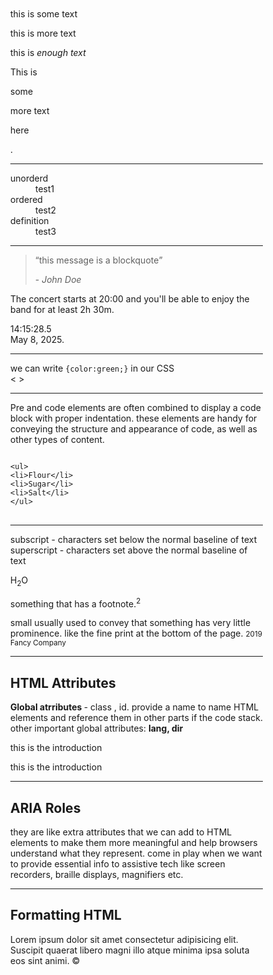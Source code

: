 <!-- this is my notes -->
<!DOCTYPE html>
<html lang="en">
<head>
    <meta charset="UTF-8">
    <meta name="viewport" content="width=device-width, initial-scale=1.0">
    <title>Document</title>
    <style>
        *{box-sizing: border-box;}
        html{
            font-family: lora, Georgia, serif;
            margin: 2em;
            font-size: 15px;
            line-height: 1.5;
        }
        body{
            margin: 2rem 1rem 4rem;
        }
    </style>
</head>
<body>
    <p>this is some text</p>
<p>this is more text</p> 
<p>this is <em>enough</em> <i>text</i> </p> 
<p>This is </p> some  <p>more text<p> here </p> </p>.
<hr>

<dl>
  <dt>unorderd<dt>
  <dd>test1<dd>

  <dt>ordered<dt>
  <dd>test2<dd>

  <dt>definition<dt>
  <dd>test3<dd>
</dl>
<hr>

<blockquote>
<p><q>this message is a blockquote</q></p>
<cite>- John Doe</cite>
</blockquote>

<p>
  The concert starts at <time datetime="20:00">20:00</time> and you'll be able to enjoy the band for at least
  <time datetime="PT2H30M">2h 30m</time>.
</p>
<time datetime="14:15:28.5"> 14:15:28.5</time><br>
<time datetime="2025-05-08">May 8, 2025</time>.
<hr>

<p>
    we can write <code>{color:green;}</code> in our CSS<br>
    &lt; &gt;
</p>
<hr>
Pre and code elements are often combined to display a code block with proper indentation. 
these elements are handy for conveying the structure and appearance of code, 
as well as other types of content.
<pre>
<code>
&lt;ul&gt;
&lt;li&gt;Flour&lt;/li&gt;
&lt;li&gt;Sugar&lt;/li&gt;
&lt;li&gt;Salt&lt;/li&gt;
&lt;/ul&gt;
</code>
</pre>
<hr>
subscript - characters set below the normal baseline of text
superscript - characters set above the normal baseline of text
<p>H<sub>2</sub>O</p>
<p>something that has a footnote.<sup>2</sup></p>

small usually used to convey that something has very little prominence.
like the fine print at the bottom of the page.
<small> 2019 Fancy Company</small>
<hr>
<h2>HTML Attributes</h2>
<b>Global atrributes </b>- class , id. provide a name to name HTML elements and reference them in other parts if the code stack.
other important global attributes: <b>lang, dir</b>
<p class="intro">this is the introduction</p>
<p class="intro" id="article-intro">this is the introduction</p>
<hr>
<h2>ARIA Roles</h2>
they are like extra attributes that we can add to HTML elements to make them more meaningful
and help browsers understand what they represent. come in play when we want to provide 
essential info to assistive tech like screen recorders, braille displays, magnifiers etc.
<hr>
<h2>Formatting HTML</h2>
<!-- this is formatted with styles in the head -->
Lorem ipsum dolor sit amet consectetur adipisicing elit. Suscipit quaerat libero magni illo atque minima ipsa soluta eos sint animi.
&copy <!-- this is the symbol for the copyright -->
</body>
</html>
